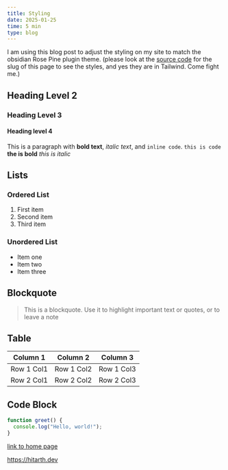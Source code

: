 ```yaml
---
title: Styling
date: 2025-01-25
time: 5 min
type: blog
---
```

I am using this blog post to adjust the styling on my site to match the obsidian Rose Pine plugin theme. (please look at the [source code](https://github.com/brohudev/v2/blob/main/src/pages/writing/%5Bpost%5D.astro) for the slug of this page to see the styles, and yes they are in Tailwind. Come fight me.)
## Heading Level 2
### Heading Level 3
#### Heading level 4

This is a paragraph with **bold text**, *italic text*, and `inline code`. `this is code` **the is bold** _this is italic_  

## Lists

### Ordered List
1. First item
2. Second item
3. Third item

### Unordered List
- Item one
- Item two
- Item three

## Blockquote

> This is a blockquote. Use it to highlight important text or quotes, or to leave a note

## Table

| Column 1   | Column 2   | Column 3   |
| ---------- | ---------- | ---------- |
| Row 1 Col1 | Row 1 Col2 | Row 1 Col3 |
| Row 2 Col1 | Row 2 Col2 | Row 2 Col3 |


## Code Block

```javascript
function greet() {
  console.log("Hello, world!");
}
```

[link to home page](https://hitarth.dev)

<https://hitarth.dev>
